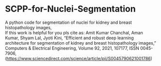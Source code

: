 # SCPP-for-Nuclei-Segmentation
A python code for segmentation of nuclei for kidney and breast histopathology images,  
If this work is helpful for you pls cite  as: Amit Kumar Chanchal, Aman Kumar, Shyam Lal, Jyoti Kini, “Efficient and robust deep learning architecture for segmentation of kidney and breast histopathology images,” Computers & Electrical Engineering, Volume 92, 2021, 107177, ISSN 0045-7906, (https://www.sciencedirect.com/science/article/pii/S0045790621001786)
